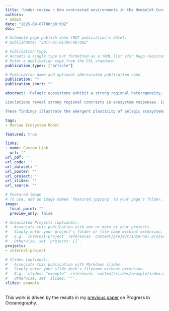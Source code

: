 ```yaml
---
title: "Under review : How contrasted environments in the Humboldt Current System, Pacific Warm Pool and South Pacific Gyre, shape contrasted ecosystems. A modeling approach using APECOSM."
authors:
- admin
date: "2025-09-07T00:00:00Z"
doi: ""

# Schedule page publish date (NOT publication's date).
# publishDate: "2017-01-01T00:00:00Z"

# Publication type.
# Accepts a single type but formatted as a YAML list (for Hugo requirements).
# Enter a publication type from the CSL standard.
publication_types: ["article"]

# Publication name and optional abbreviated publication name.
publication: ""
publication_short: ""

abstract: 'Pelagic ecosystems exhibit a strong regional heterogeneity, driven by physical and biogeochemical characteristics. Using the global 3D marine ecosystem model APECOSM, we simulate six high-trophic-level communities, capturing their size structure, spatial distribution, and trophic interactions up to 1,000 meters depth. We examine how different environments shape their contrasting organisation and interactions in three Pacific Ocean regions: the productive Humboldt Current System, the oligotrophic South Pacific Gyre, and the thermally stratified Pacific Warm Pool. 

Simulations reveal strong regional contrasts in ecosystem responses. In the Humboldt, high primary production supports important biomass of small coastal pelagic fish. Seasonal warming enables tuna to forage in these productive waters, while low-oxygen conditions restrict the vertical range and abundance of mesopelagic organisms and concentrate epipelagic organisms close to the surface. In the Warm Pool, apex predators remain abundant despite low primary production, thanks to efficient trophic transfer and biomass import from neighbouring regions. Seamounts concentrate mesopelagic organisms into shallow layers, making them accessible to epipelagic predators. In contrast, the South Pacific Gyre supports sparse, imported high-trophic-levels with limited trophic coupling and strong intra-community predation. We quantify regional differences in trophic transfer efficiency and network complexity, identifying thresholds below which high-trophic-levels collapse.

These findings illustrate the emergent plasticity of pelagic ecosystems and the importance of bottom-up control of high-trophic-level biomass. They emphasise the importance of temperature, transport, light and oxygen in modulating horizontal and vertical distributions, controlling the co-occurrence of predators and prey, and influencing the formation of schools, ultimately impacting trophic interactions and community assemblages.'

tags:
- Marine Ecosystem Model

featured: true

links:
- name: Custom Link
  url: ''
url_pdf: ''
url_code: ''
url_dataset: ''
url_poster: ''
url_project: ''
url_slides: ''
url_source: ''

# Featured image
# To use, add an image named `featured.jpg/png` to your page's folder. 
image:
  focal_point: ""
  preview_only: false

# Associated Projects (optional).
#   Associate this publication with one or more of your projects.
#   Simply enter your project's folder or file name without extension.
#   E.g. `internal-project` references `content/project/internal-project/index.md`.
#   Otherwise, set `projects: []`.
projects:
- internal-project

# Slides (optional).
#   Associate this publication with Markdown slides.
#   Simply enter your slide deck's filename without extension.
#   E.g. `slides: "example"` references `content/slides/example/index.md`.
#   Otherwise, set `slides: ""`.
slides: example
---
```


This work is driven by the results in my [previous paper](/publication/journal-article/) on Progress In Oceanography.


